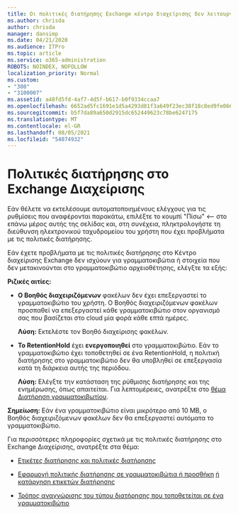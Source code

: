 ```yaml
---
title: Οι πολιτικές διατήρησης Exchange κέντρο διαχείρισης δεν λειτουργούν
ms.author: chrisda
author: chrisda
manager: dansimp
ms.date: 04/21/2020
ms.audience: ITPro
ms.topic: article
ms.service: o365-administration
ROBOTS: NOINDEX, NOFOLLOW
localization_priority: Normal
ms.custom:
- "308"
- "3100007"
ms.assetid: a48fd5fd-4af7-4d5f-b617-b0f9334ccaa7
ms.openlocfilehash: 6652ad5fc1691e1d5a4293d81f3a649f23ec38f18c8ed9fe06665628a901d13e
ms.sourcegitcommit: b5f7da89a650d2915dc652449623c78be6247175
ms.translationtype: MT
ms.contentlocale: el-GR
ms.lasthandoff: 08/05/2021
ms.locfileid: "54074932"
---
```

# <a name="retention-policies-in-exchange-admin-center"></a>Πολιτικές διατήρησης στο Exchange Διαχείρισης

Εάν θέλετε να εκτελέσουμε αυτοματοποιημένους ελέγχους για τις ρυθμίσεις που αναφέρονται παρακάτω, επιλέξτε το κουμπί "Πίσω" <-- στο επάνω μέρος αυτής της σελίδας και, στη συνέχεια, πληκτρολογήστε τη διεύθυνση ηλεκτρονικού ταχυδρομείου του χρήστη που έχει προβλήματα με τις πολιτικές διατήρησης.

Εάν έχετε προβλήματα με τις πολιτικές διατήρησης στο Κέντρο διαχείρισης Exchange δεν ισχύουν για γραμματοκιβώτια ή στοιχεία που δεν μετακινούνται στο γραμματοκιβώτιο αρχειοθέτησης, ελέγξτε τα εξής:

**Ριζικές αιτίες:**

- **Ο Βοηθός διαχειριζόμενων** φακέλων δεν έχει επεξεργαστεί το γραμματοκιβώτιο του χρήστη. Ο Βοηθός διαχειριζόμενων φακέλων προσπαθεί να επεξεργαστεί κάθε γραμματοκιβώτιο στον οργανισμό σας που βασίζεται στο cloud μία φορά κάθε επτά ημέρες.

  **Λύση:** Εκτελέστε τον Βοηθό διαχείρισης φακέλων.

- **Το RetentionHold** έχει **ενεργοποιηθεί** στο γραμματοκιβώτιο. Εάν το γραμματοκιβώτιο έχει τοποθετηθεί σε ένα RetentionHold, η πολιτική διατήρησης στο γραμματοκιβώτιο δεν θα υποβληθεί σε επεξεργασία κατά τη διάρκεια αυτής της περιόδου.

  **Λύση:** Ελέγξτε την κατάσταση της ρύθμισης διατήρησης και της ενημέρωσης, όπως απαιτείται. Για λεπτομέρειες, ανατρέξτε στο [θέμα Διατήρηση γραμματοκιβωτίου](https://docs.microsoft.com/exchange/security-and-compliance/messaging-records-management/mailbox-retention-hold).
 
**Σημείωση:** Εάν ένα γραμματοκιβώτιο είναι μικρότερο από 10 MB, ο Βοηθός διαχειριζόμενων φακέλων δεν θα επεξεργαστεί αυτόματα το γραμματοκιβώτιο.
 
Για περισσότερες πληροφορίες σχετικά με τις πολιτικές διατήρησης στο Exchange Διαχείρισης, ανατρέξτε στα θέμα:

- [Ετικέτες διατήρησης και πολιτικές διατήρησης](https://docs.microsoft.com/exchange/security-and-compliance/messaging-records-management/retention-tags-and-policies)

- [Εφαρμογή πολιτικής διατήρησης σε γραμματοκιβώτια ή προσθήκη](https://docs.microsoft.com/exchange/security-and-compliance/messaging-records-management/apply-retention-policy) [ή κατάργηση ετικετών διατήρησης](https://docs.microsoft.com/exchange/security-and-compliance/messaging-records-management/add-or-remove-retention-tags)

- [Τρόπος αναγνώρισης του τύπου διατήρησης που τοποθετείται σε ένα γραμματοκιβώτιο](https://docs.microsoft.com/microsoft-365/compliance/identify-a-hold-on-an-exchange-online-mailbox)
